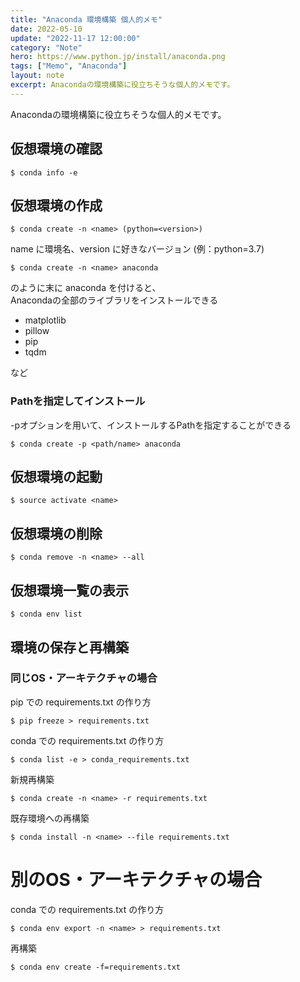```yaml
---
title: "Anaconda 環境構築 個人的メモ"
date: 2022-05-10
update: "2022-11-17 12:00:00"
category: "Note"
hero: https://www.python.jp/install/anaconda.png
tags: ["Memo", "Anaconda"]
layout: note
excerpt: Anacondaの環境構築に役立ちそうな個人的メモです。
---
```


Anacondaの環境構築に役立ちそうな個人的メモです。

<!--more-->
## 仮想環境の確認

```console
$ conda info -e
```

## 仮想環境の作成

```console
$ conda create -n <name> (python=<version>)
```

name に環境名、version に好きなバージョン (例：python=3.7)

```console
$ conda create -n <name> anaconda
```
のように末に anaconda を付けると、  
Anacondaの全部のライブラリをインストールできる

- matplotlib
- pillow
- pip
- tqdm

など

### Pathを指定してインストール

-pオプションを用いて、インストールするPathを指定することができる

```console
$ conda create -p <path/name> anaconda
```

## 仮想環境の起動

```console
$ source activate <name>
```

## 仮想環境の削除

```console
$ conda remove -n <name> --all
```

## 仮想環境一覧の表示

```console
$ conda env list
```

## 環境の保存と再構築
### 同じOS・アーキテクチャの場合

pip での requirements.txt の作り方
```console
$ pip freeze > requirements.txt
```

conda での requirements.txt の作り方
```console
$ conda list -e > conda_requirements.txt
```

新規再構築
```console
$ conda create -n <name> -r requirements.txt
```

既存環境への再構築
```console
$ conda install -n <name> --file requirements.txt
```

# 別のOS・アーキテクチャの場合

conda での requirements.txt の作り方
```console
$ conda env export -n <name> > requirements.txt
```

再構築
```console
$ conda env create -f=requirements.txt
```